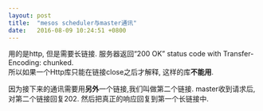 ```yaml
---
layout: post
title:  "mesos scheduler与master通讯"
date:   2016-08-09 10:24:51 +0800
---
```


用的是http, 但是需要长链接. 服务器返回“200 OK” status code with Transfer-Encoding: chunked.  
所以如果一个Http库只能在链接close之后才解释, 这样的库**不能用**.

因为接下来的通讯需要用**另外**一个链接,我们叫做第二个链接. master收到请求后, 对第二个链接回复202. 然后把真正的响应回复到第一个长链接中.
